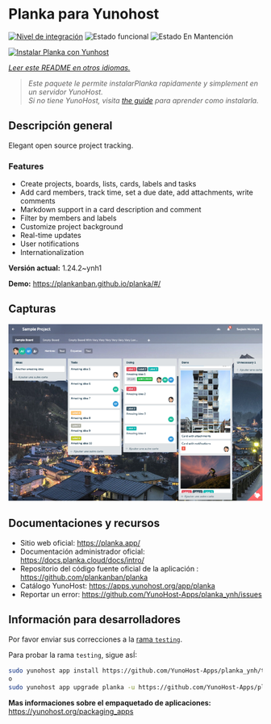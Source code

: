<!--
Este archivo README esta generado automaticamente<https://github.com/YunoHost/apps/tree/master/tools/readme_generator>
No se debe editar a mano.
-->

# Planka para Yunohost

[![Nivel de integración](https://dash.yunohost.org/integration/planka.svg)](https://ci-apps.yunohost.org/ci/apps/planka/) ![Estado funcional](https://ci-apps.yunohost.org/ci/badges/planka.status.svg) ![Estado En Mantención](https://ci-apps.yunohost.org/ci/badges/planka.maintain.svg)

[![Instalar Planka con Yunhost](https://install-app.yunohost.org/install-with-yunohost.svg)](https://install-app.yunohost.org/?app=planka)

*[Leer este README en otros idiomas.](./ALL_README.md)*

> *Este paquete le permite instalarPlanka rapidamente y simplement en un servidor YunoHost.*  
> *Si no tiene YunoHost, visita [the guide](https://yunohost.org/install) para aprender como instalarla.*

## Descripción general

Elegant open source project tracking.

### Features

- Create projects, boards, lists, cards, labels and tasks
- Add card members, track time, set a due date, add attachments, write comments
- Markdown support in a card description and comment
- Filter by members and labels
- Customize project background
- Real-time updates
- User notifications
- Internationalization


**Versión actual:** 1.24.2~ynh1

**Demo:** <https://plankanban.github.io/planka/#/>

## Capturas

![Captura de Planka](./doc/screenshots/screenshot.png)

## Documentaciones y recursos

- Sitio web oficial: <https://planka.app/>
- Documentación administrador oficial: <https://docs.planka.cloud/docs/intro/>
- Repositorio del código fuente oficial de la aplicación : <https://github.com/plankanban/planka>
- Catálogo YunoHost: <https://apps.yunohost.org/app/planka>
- Reportar un error: <https://github.com/YunoHost-Apps/planka_ynh/issues>

## Información para desarrolladores

Por favor enviar sus correcciones a la [rama `testing`](https://github.com/YunoHost-Apps/planka_ynh/tree/testing).

Para probar la rama `testing`, sigue asÍ:

```bash
sudo yunohost app install https://github.com/YunoHost-Apps/planka_ynh/tree/testing --debug
o
sudo yunohost app upgrade planka -u https://github.com/YunoHost-Apps/planka_ynh/tree/testing --debug
```

**Mas informaciones sobre el empaquetado de aplicaciones:** <https://yunohost.org/packaging_apps>
